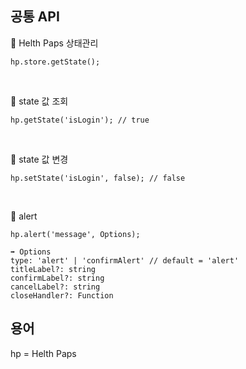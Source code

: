 ## 공통 API
📌 Helth Paps 상태관리
```
hp.store.getState();
```

<br/>

📌 state 값 조회
```
hp.getState('isLogin'); // true
```

<br/>

📌 state 값 변경
```
hp.setState('isLogin', false); // false
```

<br/>

📌 alert 
```
hp.alert('message', Options);
```

```
➡️ Options
type: 'alert' | 'confirmAlert' // default = 'alert'
titleLabel?: string
confirmLabel?: string
cancelLabel?: string
closeHandler?: Function
```

## 용어
hp = Helth Paps

